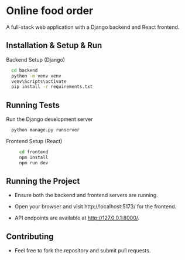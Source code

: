 
#  Online food order

A full-stack web application with a Django backend and React frontend.

## Installation & Setup & Run


Backend Setup (Django)

```bash
  cd backend
  python -m venv venv
  venv\Scripts\activate
  pip install -r requirements.txt
```
    
## Running Tests

Run the Django development server

```bash
  python manage.py runserver
```

Frontend Setup (React)

```bash   
     cd frontend  
     npm install  
     npm run dev
```     
## Running the Project

*  Ensure both the backend and frontend servers are running.

*  Open your browser and visit http://localhost:5173/ for the frontend.

*  API endpoints are available at http://127.0.0.1:8000/.
## Contributing

- Feel free to fork the repository and submit pull requests.

